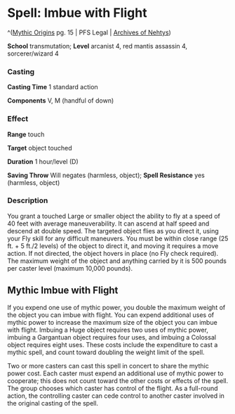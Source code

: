 # Spell: Imbue with Flight

^([Mythic Origins][ss-imbue-with-flight] pg. 15 | PFS Legal | [Archives of Nehtys][sn-imbue-with-flight])

**School** transmutation; **Level** arcanist 4, red mantis assassin 4, sorcerer/wizard 4

### Casting

**Casting Time** 1 standard action  

**Components** V, M (handful of down)

### Effect

**Range** touch  

**Target** object touched  

**Duration** 1 hour/level (D)  

**Saving Throw** Will negates (harmless, object); **Spell Resistance** yes (harmless, object)

### Description

You grant a touched Large or smaller object the ability to fly at a speed of 40 feet with average maneuverability. It can ascend at half speed and descend at double speed. The targeted object flies as you direct it, using your Fly skill for any difficult maneuvers. You must be within close range (25 ft. + 5 ft./2 levels) of the object to direct it, and moving it requires a move action. If not directed, the object hovers in place (no Fly check required). The maximum weight of the object and anything carried by it is 500 pounds per caster level (maximum 10,000 pounds).

## Mythic Imbue with Flight

If you expend one use of mythic power, you double the maximum weight of the object you can imbue with flight. You can expend additional uses of mythic power to increase the maximum size of the object you can imbue with flight. Imbuing a Huge object requires two uses of mythic power, imbuing a Gargantuan object requires four uses, and imbuing a Colossal object requires eight uses. These costs include the expenditure to cast a mythic spell, and count toward doubling the weight limit of the spell.  

Two or more casters can cast this spell in concert to share the mythic power cost. Each caster must expend an additional use of mythic power to cooperate; this does not count toward the other costs or effects of the spell. The group chooses which caster has control of the flight. As a full-round action, the controlling caster can cede control to another caster involved in the original casting of the spell.

[ss-imbue-with-flight]: http://paizo.com/products/btpy90qd
[sn-imbue-with-flight]: http://www.archivesofnethys.com/SpellDisplay.aspx?ItemName=Imbue%20with%20Flight